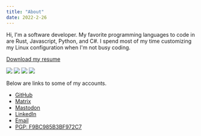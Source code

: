```yaml
---
title: "About"
date: 2022-2-26
---
```


Hi, I'm a software developer. My favorite programming languages to code in are
Rust, Javascript, Python, and C#. I spend most of my time customizing my Linux
configuration when I'm not busy coding.

[Download my resume](https://github.com/codebam/resume/releases/latest/download/resume.pdf)

![](https://github.com/codebam/resume/releases/latest/download/resume-white.png)
![](https://github.com/codebam/resume/releases/latest/download/resume-white-0.png)
![](https://github.com/codebam/resume/releases/latest/download/resume-white-1.png)
![](https://github.com/codebam/resume/releases/latest/download/resume-white-2.png)

Below are links to some of my accounts.

* [GitHub](https://github.com/codebam)
* [Matrix](https://matrix.to/#/@codebam:fedora.im)
* [Mastodon](https://mstdn.io/@sb)
* [LinkedIn](https://www.linkedin.com/in/sean-behan)
* [Email](mailto:codebam@riseup.net)
* [PGP: F9BC985B3BF972C7](/publickey.txt)
